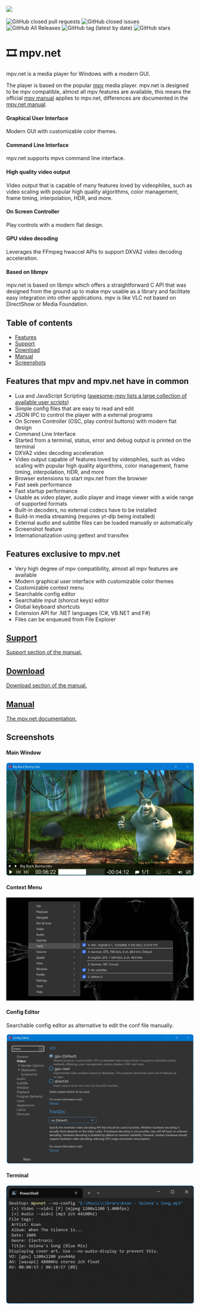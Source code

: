 
![](docs/img/mpvnet.png)

![GitHub closed pull requests](https://img.shields.io/github/issues-pr-closed/stax76/mpv.net) ![GitHub closed issues](https://img.shields.io/github/issues-closed/stax76/mpv.net) ![GitHub All Releases](https://img.shields.io/github/downloads/stax76/mpv.net/total) ![GitHub tag (latest by date)](https://img.shields.io/github/tag-date/stax76/mpv.net) ![GitHub stars](https://img.shields.io/github/stars/stax76/mpv.net)

🎞 mpv.net
==========

mpv.net is a media player for Windows with a modern GUI.

The player is based on the popular [mpv](https://mpv.io) media player.
mpv.net is designed to be mpv compatible, almost all mpv features are available,
this means the official [mpv manual](https://mpv.io/manual/master/) applies to mpv.net,
differences are documented in the [mpv.net manual](docs/manual.md#differences-compared-to-mpv).

#### Graphical User Interface

Modern GUI with customizable color themes.


#### Command Line Interface

mpv.net supports mpvs command line interface.


#### High quality video output

Video output that is capable of many features loved by videophiles,
such as video scaling with popular high quality algorithms,
color management, frame timing, interpolation, HDR, and more.


#### On Screen Controller

Play controls with a modern flat design.


#### GPU video decoding

Leverages the FFmpeg hwaccel APIs to support DXVA2 video decoding acceleration.


#### Based on libmpv

mpv.net is based on libmpv which offers a straightforward C API that
was designed from the ground up to make mpv usable as a library and
facilitate easy integration into other applications.
mpv is like VLC not based on DirectShow or Media Foundation. 


Table of contents
-----------------

- [Features](#features-that-mpv-and-mpvnet-have-in-common)
- [Support](#support)
- [Download](#download)
- [Manual](#manual)
- [Screenshots](#screenshots)


Features that mpv and mpv.net have in common
--------------------------------------------

- Lua and JavaScript Scripting ([awesome-mpv lists a large collection of available user scripts](https://github.com/stax76/awesome-mpv))
- Simple config files that are easy to read and edit
- JSON IPC to control the player with a external programs
- On Screen Controller (OSC, play control buttons) with modern flat design
- Command Line Interface
- Started from a terminal, status, error and debug output is printed on the terminal
- DXVA2 video decoding acceleration
- Video output capable of features loved by videophiles, such as video scaling with popular high quality algorithms, color management, frame timing, interpolation, HDR, and more
- Browser extensions to start mpv.net from the browser
- Fast seek performance
- Fast startup performance
- Usable as video player, audio player and image viewer with a wide range of supported formats
- Built-in decoders, no external codecs have to be installed
- Build-in media streaming (requires yt-dlp being installed)
- External audio and subtitle files can be loaded manually or automatically
- Screenshot feature
- Internationalization using gettext and transifex


Features exclusive to mpv.net
----------------------------

- Very high degree of mpv compatibility, almost all mpv features are available
- Modern graphical user interface with customizable color themes
- Customizable context menu
- Searchable config editor
- Searchable input (shorcut keys) editor
- Global keyboard shortcuts
- Extension API for .NET languages (C#, VB.NET and F#)
- Files can be enqueued from File Explorer


## [Support](docs/manual.md#support)

[Support section of the manual.](docs/manual.md#support)


## [Download](docs/manual.md#download)

[Download section of the manual.](docs/manual.md#download)


## [Manual](docs/manual.md)

[The mpv.net documentation.](docs/manual.md)


Screenshots
-----------

#### Main Window

![Main Window](docs/img/Main.webp)


#### Context Menu

![Context Menu](docs/img/Menu.webp)


#### Config Editor

Searchable config editor as alternative to edit the conf file manually.

![](docs/img/ConfEditor.webp)


#### Terminal

![](docs/img/Terminal.webp)
